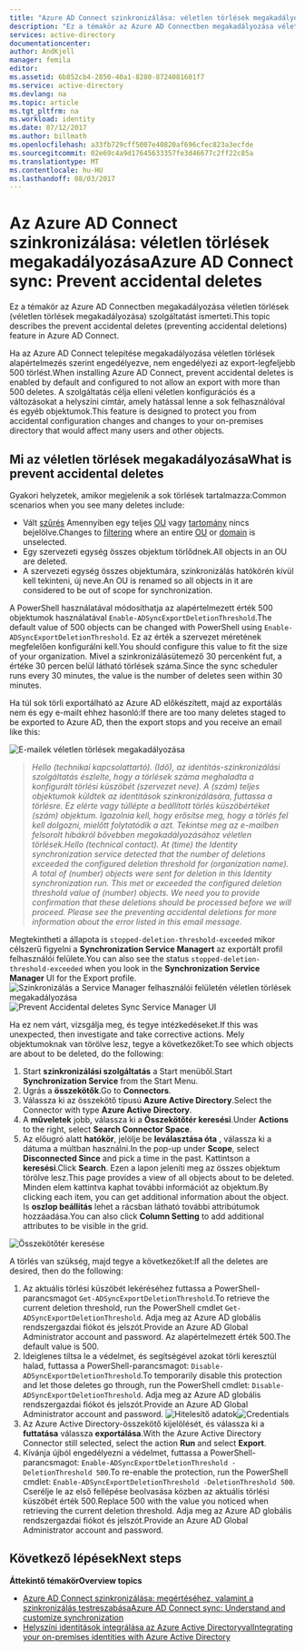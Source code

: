 ```yaml
---
title: "Azure AD Connect szinkronizálása: véletlen törlések megakadályozása |} Microsoft Docs"
description: "Ez a témakör az Azure AD Connectben megakadályozása véletlen törlések (véletlen törlések megakadályozása) szolgáltatást ismerteti."
services: active-directory
documentationcenter: 
author: AndKjell
manager: femila
editor: 
ms.assetid: 6b852cb4-2850-40a1-8280-8724081601f7
ms.service: active-directory
ms.devlang: na
ms.topic: article
ms.tgt_pltfrm: na
ms.workload: identity
ms.date: 07/12/2017
ms.author: billmath
ms.openlocfilehash: a33fb729cff5007e40820af696cfec823a3ecfde
ms.sourcegitcommit: 02e69c4a9d17645633357fe3d46677c2ff22c85a
ms.translationtype: MT
ms.contentlocale: hu-HU
ms.lasthandoff: 08/03/2017
---
```

# <a name="azure-ad-connect-sync-prevent-accidental-deletes"></a><span data-ttu-id="3cad9-103">Az Azure AD Connect szinkronizálása: véletlen törlések megakadályozása</span><span class="sxs-lookup"><span data-stu-id="3cad9-103">Azure AD Connect sync: Prevent accidental deletes</span></span>
<span data-ttu-id="3cad9-104">Ez a témakör az Azure AD Connectben megakadályozása véletlen törlések (véletlen törlések megakadályozása) szolgáltatást ismerteti.</span><span class="sxs-lookup"><span data-stu-id="3cad9-104">This topic describes the prevent accidental deletes (preventing accidental deletions) feature in Azure AD Connect.</span></span>

<span data-ttu-id="3cad9-105">Ha az Azure AD Connect telepítése megakadályozása véletlen törlések alapértelmezés szerint engedélyezve, nem engedélyezi az export-legfeljebb 500 törlést.</span><span class="sxs-lookup"><span data-stu-id="3cad9-105">When installing Azure AD Connect, prevent accidental deletes is enabled by default and configured to not allow an export with more than 500 deletes.</span></span> <span data-ttu-id="3cad9-106">A szolgáltatás célja elleni véletlen konfigurációs és a változásokat a helyszíni címtár, amely hatással lenne a sok felhasználóval és egyéb objektumok.</span><span class="sxs-lookup"><span data-stu-id="3cad9-106">This feature is designed to protect you from accidental configuration changes and changes to your on-premises directory that would affect many users and other objects.</span></span>

## <a name="what-is-prevent-accidental-deletes"></a><span data-ttu-id="3cad9-107">Mi az véletlen törlések megakadályozása</span><span class="sxs-lookup"><span data-stu-id="3cad9-107">What is prevent accidental deletes</span></span>
<span data-ttu-id="3cad9-108">Gyakori helyzetek, amikor megjelenik a sok törlések tartalmazza:</span><span class="sxs-lookup"><span data-stu-id="3cad9-108">Common scenarios when you see many deletes include:</span></span>

* <span data-ttu-id="3cad9-109">Vált [szűrés](active-directory-aadconnectsync-configure-filtering.md) Amennyiben egy teljes [OU](active-directory-aadconnectsync-configure-filtering.md#organizational-unitbased-filtering) vagy [tartomány](active-directory-aadconnectsync-configure-filtering.md#domain-based-filtering) nincs bejelölve.</span><span class="sxs-lookup"><span data-stu-id="3cad9-109">Changes to [filtering](active-directory-aadconnectsync-configure-filtering.md) where an entire [OU](active-directory-aadconnectsync-configure-filtering.md#organizational-unitbased-filtering) or [domain](active-directory-aadconnectsync-configure-filtering.md#domain-based-filtering) is unselected.</span></span>
* <span data-ttu-id="3cad9-110">Egy szervezeti egység összes objektum törlődnek.</span><span class="sxs-lookup"><span data-stu-id="3cad9-110">All objects in an OU are deleted.</span></span>
* <span data-ttu-id="3cad9-111">A szervezeti egység összes objektumára, szinkronizálás hatókörén kívül kell tekinteni, új neve.</span><span class="sxs-lookup"><span data-stu-id="3cad9-111">An OU is renamed so all objects in it are considered to be out of scope for synchronization.</span></span>

<span data-ttu-id="3cad9-112">A PowerShell használatával módosíthatja az alapértelmezett érték 500 objektumok használatával `Enable-ADSyncExportDeletionThreshold`.</span><span class="sxs-lookup"><span data-stu-id="3cad9-112">The default value of 500 objects can be changed with PowerShell using `Enable-ADSyncExportDeletionThreshold`.</span></span> <span data-ttu-id="3cad9-113">Ez az érték a szervezet méretének megfelelően konfigurálni kell.</span><span class="sxs-lookup"><span data-stu-id="3cad9-113">You should configure this value to fit the size of your organization.</span></span> <span data-ttu-id="3cad9-114">Mivel a szinkronizálásütemező 30 percenként fut, a értéke 30 percen belül látható törlések száma.</span><span class="sxs-lookup"><span data-stu-id="3cad9-114">Since the sync scheduler runs every 30 minutes, the value is the number of deletes seen within 30 minutes.</span></span>

<span data-ttu-id="3cad9-115">Ha túl sok törli exportálható az Azure AD előkészített, majd az exportálás nem és egy e-mailt ehhez hasonló:</span><span class="sxs-lookup"><span data-stu-id="3cad9-115">If there are too many deletes staged to be exported to Azure AD, then the export stops and you receive an email like this:</span></span>

![E-mailek véletlen törlések megakadályozása](./media/active-directory-aadconnectsync-feature-prevent-accidental-deletes/email.png)

> <span data-ttu-id="3cad9-117">*Hello (technikai kapcsolattartó). (Idő), az identitás-szinkronizálási szolgáltatás észlelte, hogy a törlések száma meghaladta a konfigurált törlési küszöbét (szervezet neve). A (szám) teljes objektumok küldtek az identitások szinkronizálására, futtassa a törlésre. Ez elérte vagy túllépte a beállított törlés küszöbértéket (szám) objektum. Igazolnia kell, hogy erősítse meg, hogy a törlés fel kell dolgozni, mielőtt folytatódik a azt. Tekintse meg az e-mailben felsorolt hibákról bővebben megakadályozásához véletlen törlések.*</span><span class="sxs-lookup"><span data-stu-id="3cad9-117">*Hello (technical contact). At (time) the Identity synchronization service detected that the number of deletions exceeded the configured deletion threshold for (organization name). A total of (number) objects were sent for deletion in this Identity synchronization run. This met or exceeded the configured deletion threshold value of (number) objects. We need you to provide confirmation that these deletions should be processed before we will proceed. Please see the preventing accidental deletions for more information about the error listed in this email message.*</span></span>
>
> 

<span data-ttu-id="3cad9-118">Megtekintheti a állapota is `stopped-deletion-threshold-exceeded` mikor célszerű figyelni a **Synchronization Service Managert** az exportált profil felhasználói felülete.</span><span class="sxs-lookup"><span data-stu-id="3cad9-118">You can also see the status `stopped-deletion-threshold-exceeded` when you look in the **Synchronization Service Manager** UI for the Export profile.</span></span>
<span data-ttu-id="3cad9-119">![Szinkronizálás a Service Manager felhasználói felületén véletlen törlések megakadályozása](./media/active-directory-aadconnectsync-feature-prevent-accidental-deletes/syncservicemanager.png)</span><span class="sxs-lookup"><span data-stu-id="3cad9-119">![Prevent Accidental deletes Sync Service Manager UI](./media/active-directory-aadconnectsync-feature-prevent-accidental-deletes/syncservicemanager.png)</span></span>

<span data-ttu-id="3cad9-120">Ha ez nem várt, vizsgálja meg, és tegye intézkedéseket.</span><span class="sxs-lookup"><span data-stu-id="3cad9-120">If this was unexpected, then investigate and take corrective actions.</span></span> <span data-ttu-id="3cad9-121">Mely objektumoknak van törölve lesz, tegye a következőket:</span><span class="sxs-lookup"><span data-stu-id="3cad9-121">To see which objects are about to be deleted, do the following:</span></span>

1. <span data-ttu-id="3cad9-122">Start **szinkronizálási szolgáltatás** a Start menüből.</span><span class="sxs-lookup"><span data-stu-id="3cad9-122">Start **Synchronization Service** from the Start Menu.</span></span>
2. <span data-ttu-id="3cad9-123">Ugrás a **összekötők**.</span><span class="sxs-lookup"><span data-stu-id="3cad9-123">Go to **Connectors**.</span></span>
3. <span data-ttu-id="3cad9-124">Válassza ki az összekötő típusú **Azure Active Directory**.</span><span class="sxs-lookup"><span data-stu-id="3cad9-124">Select the Connector with type **Azure Active Directory**.</span></span>
4. <span data-ttu-id="3cad9-125">A **műveletek** jobb, válassza ki a **Összekötőtér keresési**.</span><span class="sxs-lookup"><span data-stu-id="3cad9-125">Under **Actions** to the right, select **Search Connector Space**.</span></span>
5. <span data-ttu-id="3cad9-126">Az előugró alatt **hatókör**, jelölje be **leválasztása óta** , válassza ki a dátuma a múltban használni.</span><span class="sxs-lookup"><span data-stu-id="3cad9-126">In the pop-up under **Scope**, select **Disconnected Since** and pick a time in the past.</span></span> <span data-ttu-id="3cad9-127">Kattintson a **keresési**.</span><span class="sxs-lookup"><span data-stu-id="3cad9-127">Click **Search**.</span></span> <span data-ttu-id="3cad9-128">Ezen a lapon jeleníti meg az összes objektum törölve lesz.</span><span class="sxs-lookup"><span data-stu-id="3cad9-128">This page provides a view of all objects about to be deleted.</span></span> <span data-ttu-id="3cad9-129">Minden elem kattintva kaphat további információt az objektum.</span><span class="sxs-lookup"><span data-stu-id="3cad9-129">By clicking each item, you can get additional information about the object.</span></span> <span data-ttu-id="3cad9-130">Is **oszlop beállítás** lehet a rácsban látható további attribútumok hozzáadása.</span><span class="sxs-lookup"><span data-stu-id="3cad9-130">You can also click **Column Setting** to add additional attributes to be visible in the grid.</span></span>

![Összekötőtér keresése](./media/active-directory-aadconnectsync-feature-prevent-accidental-deletes/searchcs.png)

<span data-ttu-id="3cad9-132">A törlés van szükség, majd tegye a következőket:</span><span class="sxs-lookup"><span data-stu-id="3cad9-132">If all the deletes are desired, then do the following:</span></span>

1. <span data-ttu-id="3cad9-133">Az aktuális törlési küszöbét lekéréséhez futtassa a PowerShell-parancsmagot `Get-ADSyncExportDeletionThreshold`.</span><span class="sxs-lookup"><span data-stu-id="3cad9-133">To retrieve the current deletion threshold, run the PowerShell cmdlet `Get-ADSyncExportDeletionThreshold`.</span></span> <span data-ttu-id="3cad9-134">Adja meg az Azure AD globális rendszergazdai fiókot és jelszót.</span><span class="sxs-lookup"><span data-stu-id="3cad9-134">Provide an Azure AD Global Administrator account and password.</span></span> <span data-ttu-id="3cad9-135">Az alapértelmezett érték 500.</span><span class="sxs-lookup"><span data-stu-id="3cad9-135">The default value is 500.</span></span>
2. <span data-ttu-id="3cad9-136">Ideiglenes tiltsa le a védelmet, és segítségével azokat törli keresztül halad, futtassa a PowerShell-parancsmagot: `Disable-ADSyncExportDeletionThreshold`.</span><span class="sxs-lookup"><span data-stu-id="3cad9-136">To temporarily disable this protection and let those deletes go through, run the PowerShell cmdlet: `Disable-ADSyncExportDeletionThreshold`.</span></span> <span data-ttu-id="3cad9-137">Adja meg az Azure AD globális rendszergazdai fiókot és jelszót.</span><span class="sxs-lookup"><span data-stu-id="3cad9-137">Provide an Azure AD Global Administrator account and password.</span></span>
   <span data-ttu-id="3cad9-138">![Hitelesítő adatok](./media/active-directory-aadconnectsync-feature-prevent-accidental-deletes/credentials.png)</span><span class="sxs-lookup"><span data-stu-id="3cad9-138">![Credentials](./media/active-directory-aadconnectsync-feature-prevent-accidental-deletes/credentials.png)</span></span>
3. <span data-ttu-id="3cad9-139">Az Azure Active Directory-összekötő kijelölését, és válassza ki a **futtatása** válassza **exportálása**.</span><span class="sxs-lookup"><span data-stu-id="3cad9-139">With the Azure Active Directory Connector still selected, select the action **Run** and select **Export**.</span></span>
4. <span data-ttu-id="3cad9-140">Kívánja újból engedélyezni a védelmet, futtassa a PowerShell-parancsmagot: `Enable-ADSyncExportDeletionThreshold -DeletionThreshold 500`.</span><span class="sxs-lookup"><span data-stu-id="3cad9-140">To re-enable the protection, run the PowerShell cmdlet: `Enable-ADSyncExportDeletionThreshold -DeletionThreshold 500`.</span></span> <span data-ttu-id="3cad9-141">Cserélje le az első fellépése beolvasása közben az aktuális törlési küszöbét érték 500.</span><span class="sxs-lookup"><span data-stu-id="3cad9-141">Replace 500 with the value you noticed when retrieving the current deletion threshold.</span></span> <span data-ttu-id="3cad9-142">Adja meg az Azure AD globális rendszergazdai fiókot és jelszót.</span><span class="sxs-lookup"><span data-stu-id="3cad9-142">Provide an Azure AD Global Administrator account and password.</span></span>

## <a name="next-steps"></a><span data-ttu-id="3cad9-143">Következő lépések</span><span class="sxs-lookup"><span data-stu-id="3cad9-143">Next steps</span></span>
<span data-ttu-id="3cad9-144">**Áttekintő témakör**</span><span class="sxs-lookup"><span data-stu-id="3cad9-144">**Overview topics**</span></span>

* [<span data-ttu-id="3cad9-145">Azure AD Connect szinkronizálása: megértéséhez, valamint a szinkronizálás testreszabása</span><span class="sxs-lookup"><span data-stu-id="3cad9-145">Azure AD Connect sync: Understand and customize synchronization</span></span>](active-directory-aadconnectsync-whatis.md)
* [<span data-ttu-id="3cad9-146">Helyszíni identitások integrálása az Azure Active Directoryval</span><span class="sxs-lookup"><span data-stu-id="3cad9-146">Integrating your on-premises identities with Azure Active Directory</span></span>](active-directory-aadconnect.md)
